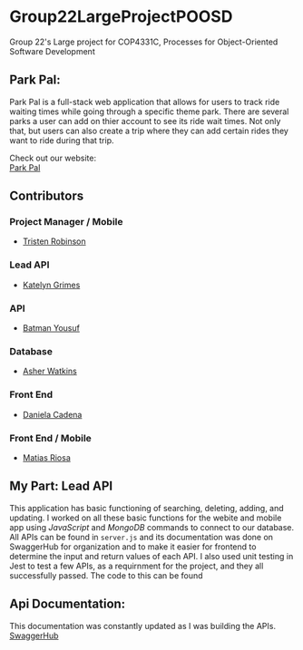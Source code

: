 # Group22LargeProjectPOOSD
Group 22's Large project for COP4331C, Processes for Object-Oriented Software Development

## Park Pal:
Park Pal is a full-stack web application that allows for users to track ride waiting times while going through a specific theme park. There are several parks a user can add on thier account to see its ride wait times. Not only that, but users can also create a trip where they can add certain rides they want to ride during that trip.  

Check out our website:<br>
[Park Pal](https://group-22-0b4387ea5ed6.herokuapp.com/)

## Contributors
### Project Manager / Mobile
- [Tristen Robinson](https://github.com/tristen-robinson-ucf)
### Lead API
- [Katelyn Grimes](https://github.com/kegrimes)
### API
- [Batman Yousuf](https://github.com/shinobi-404)
### Database
- [Asher Watkins](https://github.com/asher12353)
### Front End
- [Daniela Cadena](https://github.com/danicadena)
### Front End / Mobile
- [Matias Riosa](https://github.com/m-riosa)

## My Part: Lead API
This application has basic functioning of searching, deleting, adding, and updating. I worked on all these basic functions for the webite and mobile app using _JavaScript_ and _MongoDB_ commands to connect to our database. All APIs can be found in `server.js` and its documentation was done on SwaggerHub for organization and to make it easier for frontend to determine the input and return values of each API. I also used unit testing in Jest to test a few APIs, as a requirnment for the project, and they all successfully passed. The code to this can be found

## Api Documentation:
This documentation was constantly updated as I was building the APIs.  
[SwaggerHub](https://app.swaggerhub.com/apis/KEGRIMES02/LargeProject/1.0.0#/)
